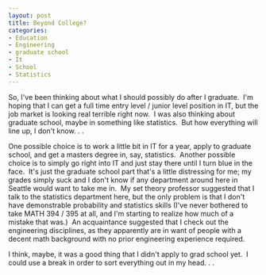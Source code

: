 ```yaml
--- 
layout: post
title: Beyond College?
categories:
- Education
- Engineering
- graduate school
- It
- School
- Statistics
---
```

So, I've been thinking about what I should possibly do after I graduate.  I'm hoping that I can get a full time entry level / junior level position in IT, but the job market is looking real terrible right now.  I was also thinking about graduate school, maybe in something like statistics.  But how everything will line up, I don't know. . .

One possible choice is to work a little bit in IT for a year, apply to graduate school, and get a masters degree in, say, statistics.  Another possible choice is to simply go right into IT and just stay there until I turn blue in the face.  It's just the graduate school part that's a little distressing for me; my grades simply suck and I don't know if any department around here in Seattle would want to take me in.  My set theory professor suggested that I talk to the statistics department here, but the only problem is that I don't have demonstrable probability and statistics skills (I've never bothered to take MATH 394 / 395 at all, and I'm starting to realize how much of a mistake that was.)  An acquaintance suggested that I check out the engineering disciplines, as they apparently are in want of people with a decent math background with no prior engineering experience required.

I think, maybe, it was a good thing that I didn't apply to grad school yet.  I could use a break in order to sort everything out in my head. . .
